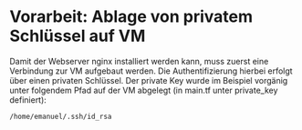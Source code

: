 # Vorarbeit: Ablage von privatem Schlüssel auf VM

Damit der Webserver nginx installiert werden kann, muss zuerst eine Verbindung zur VM aufgebaut werden. Die Authentifizierung hierbei erfolgt über einen privaten Schlüssel. Der private Key wurde im Beispiel vorgänig unter folgendem Pfad auf der VM abgelegt (in main.tf unter private_key definiert):

```bash
/home/emanuel/.ssh/id_rsa
```

